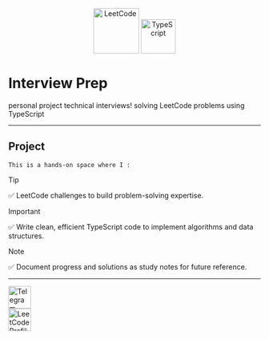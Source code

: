 <div align="center">
    <img src="https://leetcode.com/apple-touch-icon-114x114.png" width="91" height="91" alt="LeetCode" />
    <img src="https://www.typescriptlang.org/icons/icon-96x96.png?v=8944a05a8b601855de116c8a56d3b3ae" width="69" height="69" alt="TypeScript" />
</div>

# Interview Prep
personal project 
technical interviews! 
solving LeetCode problems using TypeScript

---

## Project 

<code>This is a hands-on space where I : </code>

> [!TIP]  
> ✅ LeetCode challenges to build problem-solving expertise.

> [!IMPORTANT]  
> ✅ Write clean, efficient TypeScript code to implement algorithms and data structures.

> [!NOTE] 
> ✅ Document progress and solutions as study notes for future reference.

---
<a href="https://t.me/KirillGrant" target="_blank">
    <img src="https://cdn-icons-png.flaticon.com/512/2111/2111646.png" 
    width="45" height="45" alt="Telegram" />
    <span style="color: #000000;"></span>
</a>

<div padding-top="25px">
<a href="https://leetcode.com/u/webdotg/" target="_blank"><img src="https://leetcode.com/apple-touch-icon-114x114.png" width="45" height="45" alt="LeetCode Profile" /><span style="color: #000000;"></span></a>
</div>